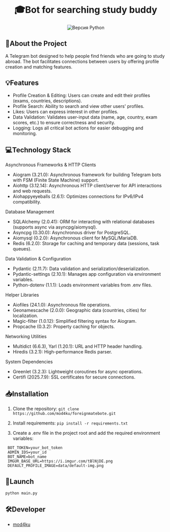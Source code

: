 <h1 align="center">🎓Bot for searching study buddy</h1>

<p align="center">
   <img src="https://img.shields.io/badge/python-_3.13-red" alt="Версия Python">
</p>

## 📖About the Project

A Telegram bot designed to help people find friends who are going to study abroad. The bot facilitates connections between users by offering profile creation and matching features.

## 💡Features

*   Profile Creation & Editing: Users can create and edit their profiles (exams, countries, descriptions).
*   Profile Search: Ability to search and view other users' profiles.
*   Likes: Users can express interest in other profiles.
*   Data Validation: Validates user-input data (name, age, country, exam scores, etc.) to ensure correctness and security.
*   Logging: Logs all critical bot actions for easier debugging and monitoring.

## 💻Technology Stack

Asynchronous Frameworks & HTTP Clients
* Aiogram (3.21.0): Asynchronous framework for building Telegram bots with FSM (Finite State Machine) support.
* Aiohttp (3.12.14): Asynchronous HTTP client/server for API interactions and web requests.
* Aiohappyeyeballs (2.6.1): Optimizes connections for IPv6/IPv4 compatibility.

Database Management
* SQLAlchemy (2.0.41): ORM for interacting with relational databases (supports async via asyncpg/aiomysql).
* Asyncpg (0.30.0): Asynchronous driver for PostgreSQL.
* Aiomysql (0.2.0): Asynchronous client for MySQL/MariaDB.
* Redis (6.2.0): Storage for caching and temporary data (sessions, task queues).

Data Validation & Configuration
* Pydantic (2.11.7): Data validation and serialization/deserialization.
* Pydantic-settings (2.10.1): Manages app configuration via environment variables.
* Python-dotenv (1.1.1): Loads environment variables from .env files.

Helper Libraries
* Aiofiles (24.1.0): Asynchronous file operations.
* Geonamescache (2.0.0): Geographic data (countries, cities) for localization.
* Magic-filter (1.0.12): Simplified filtering syntax for Aiogram.
* Propcache (0.3.2): Property caching for objects.

Networking Utilities
* Multidict (6.6.3), Yarl (1.20.1): URL and HTTP header handling.
* Hiredis (3.2.1): High-performance Redis parser.
  
System Dependencies
* Greenlet (3.2.3):  Lightweight coroutines for async operations.
* Certifi (2025.7.9): SSL certificates for secure connections.


## 📥Installation

1.  Clone the repository:
    ``git clone https://github.com/mod4ku/foreignmatebote.git``
    
2.  Install requirements:
    ``pip install -r requirements.txt``
    
3.  Create a .env file in the project root and add the required environment variables:
   ```
    BOT_TOKEN=your_bot_token
    ADMIN_IDS=your_id
    BOT_NAME=bot_name
    IMGUR_BASE_URL=https://i.imgur.com/tBlNjDE.png
    DEFAULT_PROFILE_IMAGE=data/default-img.png
   ```
## 🚀Launch
```
python main.py
```

## 🛠Developer

*   [mod4ku](https://github.com/mod4ku)
